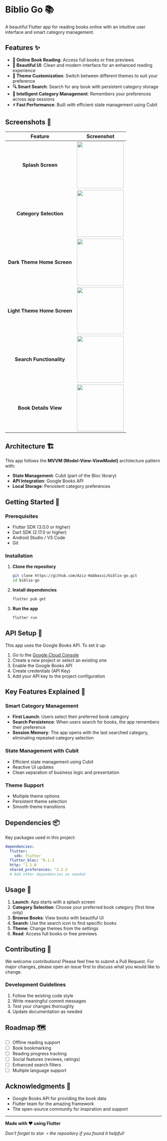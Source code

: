 # Biblio Go 📚

A beautiful Flutter app for reading books online with an intuitive user interface and smart category management.

## Features ✨

- **📖 Online Book Reading**: Access full books or free previews
- **🎨 Beautiful UI**: Clean and modern interface for an enhanced reading experience
- **🌙 Theme Customization**: Switch between different themes to suit your preference
- **🔍 Smart Search**: Search for any book with persistent category storage
- **🧠 Intelligent Category Management**: Remembers your preferences across app sessions
- **⚡ Fast Performance**: Built with efficient state management using Cubit

## Screenshots 📱


| Feature | Screenshot |
|:---:|:---:|
| **Splash Screen** | <img src="screenshots/splash_view.png" width="150"> |
| **Category Selection** | <img src="screenshots/choose_category.png" width="150"> |
| **Dark Theme Home Screen** | <img src="screenshots/dark_home.png" width="150"> |
| **Light Theme Home Screen** | <img src="screenshots/light_home.png" width="150"> |
| **Search Functionality** | <img src="screenshots/search_view.png" width="150"> |
| **Book Details View** | <img src="screenshots/book_view.png" width="150"> |

## Architecture 🏗️

This app follows the **MVVM (Model-View-ViewModel)** architecture pattern with:

- **State Management**: Cubit (part of the Bloc library)
- **API Integration**: Google Books API
- **Local Storage**: Persistent category preferences

## Getting Started 🚀

### Prerequisites

- Flutter SDK (3.0.0 or higher)
- Dart SDK (2.17.0 or higher)
- Android Studio / VS Code
- Git

### Installation

1. **Clone the repository**
   ```bash
   git clone https://github.com/Aziz-Habbassi/biblio-go.git
   cd biblio-go
   ```

2. **Install dependencies**
   ```bash
   flutter pub get
   ```

3. **Run the app**
   ```bash
   flutter run
   ```

## API Setup 🔧

This app uses the Google Books API. To set it up:

1. Go to the [Google Cloud Console](https://console.cloud.google.com/)
2. Create a new project or select an existing one
3. Enable the Google Books API
4. Create credentials (API Key)
5. Add your API key to the project configuration


## Key Features Explained 🎯

### Smart Category Management
- **First Launch**: Users select their preferred book category
- **Search Persistence**: When users search for books, the app remembers their preference
- **Session Memory**: The app opens with the last searched category, eliminating repeated category selection

### State Management with Cubit
- Efficient state management using Cubit
- Reactive UI updates
- Clean separation of business logic and presentation

### Theme Support
- Multiple theme options
- Persistent theme selection
- Smooth theme transitions

## Dependencies 📦

Key packages used in this project:

```yaml
dependencies:
  flutter:
    sdk: flutter
  flutter_bloc: ^8.1.3
  http: ^1.1.0
  shared_preferences: ^2.2.2
  # Add other dependencies as needed
```

## Usage 📝

1. **Launch**: App starts with a splash screen
2. **Category Selection**: Choose your preferred book category (first time only)
3. **Browse Books**: View books with beautiful UI
4. **Search**: Use the search icon to find specific books
5. **Theme**: Change themes from the settings
6. **Read**: Access full books or free previews

## Contributing 🤝

We welcome contributions! Please feel free to submit a Pull Request. For major changes, please open an issue first to discuss what you would like to change.

### Development Guidelines

1. Follow the existing code style
2. Write meaningful commit messages
3. Test your changes thoroughly
4. Update documentation as needed

## Roadmap 🗺️

- [ ] Offline reading support
- [ ] Book bookmarking
- [ ] Reading progress tracking
- [ ] Social features (reviews, ratings)
- [ ] Enhanced search filters
- [ ] Multiple language support

## Acknowledgments 🙏

- Google Books API for providing the book data
- Flutter team for the amazing framework
- The open-source community for inspiration and support

---

**Made with ❤️ using Flutter**

*Don't forget to star ⭐ the repository if you found it helpful!*